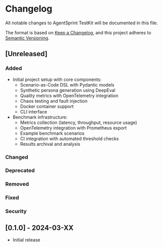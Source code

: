 # Changelog

All notable changes to AgentSprint TestKit will be documented in this file.

The format is based on [Keep a Changelog](https://keepachangelog.com/en/1.0.0/),
and this project adheres to [Semantic Versioning](https://semver.org/spec/v2.0.0.html).

## [Unreleased]

### Added

- Initial project setup with core components:
  - Scenario-as-Code DSL with Pydantic models
  - Synthetic persona generation using DeepEval
  - Quality metrics with OpenTelemetry integration
  - Chaos testing and fault injection
  - Docker container support
  - CLI interface
- Benchmark infrastructure:
  - Metrics collection (latency, throughput, resource usage)
  - OpenTelemetry integration with Prometheus export
  - Example benchmark scenarios
  - CI integration with automated threshold checks
  - Results archival and analysis

### Changed

### Deprecated

### Removed

### Fixed

### Security

## [0.1.0] - 2024-03-XX

- Initial release
